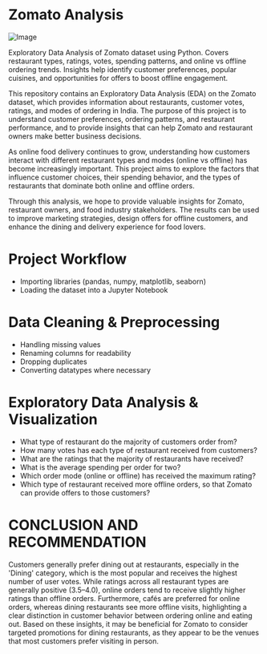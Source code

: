 # Zomato Analysis

![Image](https://github.com/user-attachments/assets/17e5a448-2749-4ebf-a6d1-6fc3ea5ad451)

Exploratory Data Analysis of Zomato dataset using Python. Covers restaurant types, ratings, votes, spending patterns, and online vs offline ordering trends. Insights help identify customer preferences, popular cuisines, and opportunities for offers to boost offline engagement.

This repository contains an Exploratory Data Analysis (EDA) on the Zomato dataset, which provides information about restaurants, customer votes, ratings, and modes of ordering in India. The purpose of this project is to understand customer preferences, ordering patterns, and restaurant performance, and to provide insights that can help Zomato and restaurant owners make better business decisions.

As online food delivery continues to grow, understanding how customers interact with different restaurant types and modes (online vs offline) has become increasingly important. This project aims to explore the factors that influence customer choices, their spending behavior, and the types of restaurants that dominate both online and offline orders.

Through this analysis, we hope to provide valuable insights for Zomato, restaurant owners, and food industry stakeholders. The results can be used to improve marketing strategies, design offers for offline customers, and enhance the dining and delivery experience for food lovers.

# Project Workflow

* Importing libraries (pandas, numpy, matplotlib, seaborn)
* Loading the dataset into a Jupyter Notebook

#  Data Cleaning & Preprocessing

* Handling missing values
* Renaming columns for readability
* Dropping duplicates
* Converting datatypes where necessary

# Exploratory Data Analysis & Visualization

* What type of restaurant do the majority of customers order from?
* How many votes has each type of restaurant received from customers?
* What are the ratings that the majority of restaurants have received?
* What is the average spending per order for two?
* Which order mode (online or offline) has received the maximum rating?
* Which type of restaurant received more offline orders, so that Zomato can provide offers to those customers?

# CONCLUSION AND RECOMMENDATION 
Customers generally prefer dining out at restaurants, especially in the 'Dining' category, which is the most popular and receives the highest number of user votes. While ratings across all restaurant types are generally positive (3.5–4.0), online orders tend to receive slightly higher ratings than offline orders. Furthermore, cafés are preferred for online orders, whereas dining restaurants see more offline visits, highlighting a clear distinction in customer behavior between ordering online and eating out. Based on these insights, it may be beneficial for Zomato to consider targeted promotions for dining restaurants, as they appear to be the venues that most customers prefer visiting in person.
